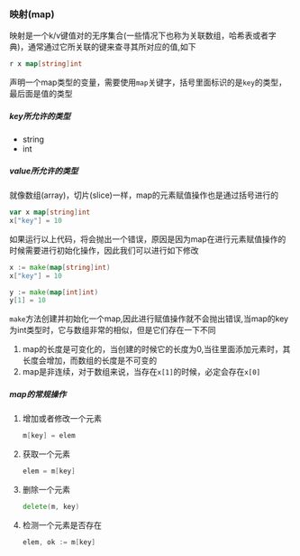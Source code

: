 ### 映射(map)

映射是一个k/v键值对的无序集合(一些情况下也称为关联数组，哈希表或者字典)，通常通过它所关联的键来查寻其所对应的值,如下

```go
r x map[string]int
```

声明一个map类型的变量，需要使用`map`关键字，括号里面标识的是`key`的类型，最后面是值的类型

##### key所允许的类型

- string
- int

##### value所允许的类型



就像数组(array)，切片(slice)一样，map的元素赋值操作也是通过括号进行的

```go
var x map[string]int
x["key"] = 10
```

如果运行以上代码，将会抛出一个错误，原因是因为map在进行元素赋值操作的时候需要进行初始化操作，因此我们可以进行如下修改

```go
x := make(map[string]int)
x["key"] = 10

y := make(map[int]int)
y[1] = 10
```

`make`方法创建并初始化一个map,因此进行赋值操作就不会抛出错误,当map的key为int类型时，它与数组非常的相似，但是它们存在一下不同

1. map的长度是可变化的，当创建的时候它的长度为0,当往里面添加元素时，其长度会增加，而数组的长度是不可变的
2. map是非连续，对于数组来说，当存在`x[1]`的时候，必定会存在`x[0]`



##### map的常规操作

1. 增加或者修改一个元素

   ```go
   m[key] = elem
   ```

2. 获取一个元素

   ```go
   elem = m[key]
   ```

3. 删除一个元素

   ```go
   delete(m, key)
   ```

4. 检测一个元素是否存在

   ```go
   elem, ok := m[key]
   ```

   ​



